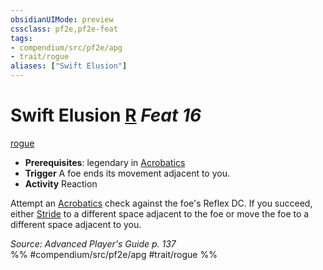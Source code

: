 ```yaml
---
obsidianUIMode: preview
cssclass: pf2e,pf2e-feat
tags:
- compendium/src/pf2e/apg
- trait/rogue
aliases: ["Swift Elusion"]
---
```

# Swift Elusion  [R](chapter-9-playing-the-game.md#Actions "Reaction") *Feat 16*  
[rogue](Reference/Rules/Traits/rogue.md "Rogue Class Trait")  

- **Prerequisites**: legendary in [Acrobatics](skills.md#Acrobatics)
- **Trigger** A foe ends its movement adjacent to you.
- **Activity** Reaction

Attempt an [Acrobatics](skills.md#Acrobatics) check against the foe's Reflex DC. If you succeed, either [Stride](stride.md) to a different space adjacent to the foe or move the foe to a different space adjacent to you.

*Source: Advanced Player's Guide p. 137*  
%% #compendium/src/pf2e/apg #trait/rogue %%